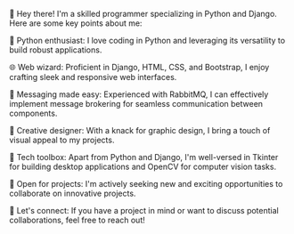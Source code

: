 👋 Hey there! I'm a skilled programmer specializing in Python and Django. Here are some key points about me:

🐍 Python enthusiast: I love coding in Python and leveraging its versatility to build robust applications.

🌐 Web wizard: Proficient in Django, HTML, CSS, and Bootstrap, I enjoy crafting sleek and responsive web interfaces.

📩 Messaging made easy: Experienced with RabbitMQ, I can effectively implement message brokering for seamless communication between components.

🎨 Creative designer: With a knack for graphic design, I bring a touch of visual appeal to my projects.

🔧 Tech toolbox: Apart from Python and Django, I'm well-versed in Tkinter for building desktop applications and OpenCV for computer vision tasks.

💼 Open for projects: I'm actively seeking new and exciting opportunities to collaborate on innovative projects.

🤝 Let's connect: If you have a project in mind or want to discuss potential collaborations, feel free to reach out!
